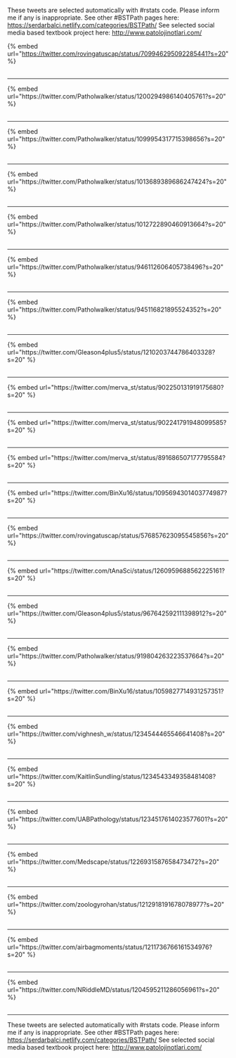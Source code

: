 

These tweets are selected automatically with #rstats code. Please inform me if any is inappropriate.
See other #BSTPath pages here: https://serdarbalci.netlify.com/categories/BSTPath/ 
See selected social media based textbook project here: http://www.patolojinotlari.com/

{% embed url="https://twitter.com/rovingatuscap/status/709946295092285441?s=20" %}<br>
<br>
<hr>
{% embed url="https://twitter.com/Patholwalker/status/1200294986140405761?s=20" %}<br>
<br>
<hr>
{% embed url="https://twitter.com/Patholwalker/status/1099954317715398656?s=20" %}<br>
<br>
<hr>
{% embed url="https://twitter.com/Patholwalker/status/1013689389686247424?s=20" %}<br>
<br>
<hr>
{% embed url="https://twitter.com/Patholwalker/status/1012722890460913664?s=20" %}<br>
<br>
<hr>
{% embed url="https://twitter.com/Patholwalker/status/946112606405738496?s=20" %}<br>
<br>
<hr>
{% embed url="https://twitter.com/Patholwalker/status/945116821895524352?s=20" %}<br>
<br>
<hr>
{% embed url="https://twitter.com/Gleason4plus5/status/1210203744786403328?s=20" %}<br>
<br>
<hr>
{% embed url="https://twitter.com/merva_st/status/902250131919175680?s=20" %}<br>
<br>
<hr>
{% embed url="https://twitter.com/merva_st/status/902241791948099585?s=20" %}<br>
<br>
<hr>
{% embed url="https://twitter.com/merva_st/status/891686507177795584?s=20" %}<br>
<br>
<hr>
{% embed url="https://twitter.com/BinXu16/status/1095694301403774987?s=20" %}<br>
<br>
<hr>
{% embed url="https://twitter.com/rovingatuscap/status/576857623095545856?s=20" %}<br>
<br>
<hr>
{% embed url="https://twitter.com/tAnaSci/status/1260959688562225161?s=20" %}<br>
<br>
<hr>
{% embed url="https://twitter.com/Gleason4plus5/status/967642592111398912?s=20" %}<br>
<br>
<hr>
{% embed url="https://twitter.com/Patholwalker/status/919804263223537664?s=20" %}<br>
<br>
<hr>
{% embed url="https://twitter.com/BinXu16/status/1059827714931257351?s=20" %}<br>
<br>
<hr>
{% embed url="https://twitter.com/vighnesh_w/status/1234544465546641408?s=20" %}<br>
<br>
<hr>
{% embed url="https://twitter.com/KaitlinSundling/status/1234543349358481408?s=20" %}<br>
<br>
<hr>
{% embed url="https://twitter.com/UABPathology/status/1234517614023577601?s=20" %}<br>
<br>
<hr>
{% embed url="https://twitter.com/Medscape/status/1226931587658473472?s=20" %}<br>
<br>
<hr>
{% embed url="https://twitter.com/zoologyrohan/status/1212918191678078977?s=20" %}<br>
<br>
<hr>
{% embed url="https://twitter.com/airbagmoments/status/1211736766161534976?s=20" %}<br>
<br>
<hr>
{% embed url="https://twitter.com/NRiddleMD/status/1204595211286056961?s=20" %}<br>
<br>
<hr>


These tweets are selected automatically with #rstats code. Please inform me if any is inappropriate.
See other #BSTPath pages here: https://serdarbalci.netlify.com/categories/BSTPath/ 
See selected social media based textbook project here: http://www.patolojinotlari.com/
